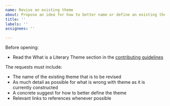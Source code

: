 ```yaml
---
name: Revise an existing theme
about: Propose an idea for how to better name or define an existing theme
title: ''
labels: ''
assignees: ''

---
```


Before opening:

- Read the What is a Literary Theme section in the [contributing guidelines](https://github.com/theme-ontology/themes/blob/master/.github/CONTRIBUTING.md)

The requests must include:

- The name of the existing theme that is to be revised
- As much detail as possible for what is wrong with theme as it is currently constructed
- A concrete suggest for how to better define the theme
- Relevant links to references whenever possible
